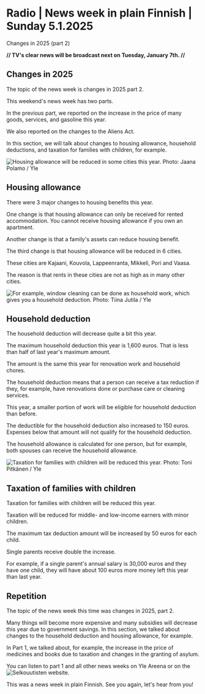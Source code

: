 # Radio \| News week in plain Finnish \| Sunday 5.1.2025

Changes in 2025 (part 2)

**// TV's clear news will be broadcast next on Tuesday, January 7th. //**

## Changes in 2025

The topic of the news week is changes in 2025 part 2.

This weekend's news week has two parts.

In the previous part, we reported on the increase in the price of many goods, services, and gasoline this year.

We also reported on the changes to the Aliens Act.

In this section, we will talk about changes to housing allowance, household deductions, and taxation for families with children, for example.

![Housing allowance will be reduced in some cities this year. Photo: Jaana Polamo / Yle](https://images.cdn.yle.fi/image/upload/c_crop,h_3008,w_5348,x_0,y_556/ar_1.777777777777777,c_fill,g_faces,h_431,w_767/dpr_1.0/q_auto:eco/f_auto/fl_lossy/v1728975080/39-1363787670e1074696bf)

## Housing allowance

There were 3 major changes to housing benefits this year.

One change is that housing allowance can only be received for rented accommodation. You cannot receive housing allowance if you own an apartment.

Another change is that a family's assets can reduce housing benefit.

The third change is that housing allowance will be reduced in 6 cities.

These cities are Kajaani, Kouvola, Lappeenranta, Mikkeli, Pori and Vaasa.

The reason is that rents in these cities are not as high as in many other cities.

![For example, window cleaning can be done as household work, which gives you a household deduction. Photo: Tiina Jutila / Yle](https://images.cdn.yle.fi/image/upload/c_crop,h_2895,w_5147,x_0,y_241/ar_1.777777777777777,c_fill,g_faces,h_431,w_767/dpr_1.0/q_auto:eco/f_auto/fl_lossy/v1723362796/39-6877815ee06f7dc486b)

## Household deduction

The household deduction will decrease quite a bit this year.

The maximum household deduction this year is 1,600 euros. That is less than half of last year's maximum amount.

The amount is the same this year for renovation work and household chores.

The household deduction means that a person can receive a tax reduction if they, for example, have renovations done or purchase care or cleaning services.

This year, a smaller portion of work will be eligible for household deduction than before.

The deductible for the household deduction also increased to 150 euros. Expenses below that amount will not qualify for the household deduction.

The household allowance is calculated for one person, but for example, both spouses can receive the household allowance.

![Taxation for families with children will be reduced this year. Photo: Toni Pitkänen / Yle](https://images.cdn.yle.fi/image/upload/c_crop,h_3375,w_6000,x_0,y_0/ar_1.777777777777777,c_fill,g_faces,h_431,w_767/dpr_1.0/q_auto:eco/f_auto/fl_lossy/v1715846829/39-12859496645bd5143c9a)

## Taxation of families with children

Taxation for families with children will be reduced this year.

Taxation will be reduced for middle- and low-income earners with minor children.

The maximum tax deduction amount will be increased by 50 euros for each child.

Single parents receive double the increase.

For example, if a single parent's annual salary is 30,000 euros and they have one child, they will have about 100 euros more money left this year than last year.

## Repetition

The topic of the news week this time was changes in 2025, part 2.

Many things will become more expensive and many subsidies will decrease this year due to government savings. In this section, we talked about changes to the household deduction and housing allowance, for example.

In Part 1, we talked about, for example, the increase in the price of medicines and books due to taxation and changes in the granting of asylum.

You can listen to part 1 and all other news weeks on Yle Areena or on the![Selkouutisten website](https://yle.fi/a/74-20134925).

This was a news week in plain Finnish. See you again, let's hear from you!
